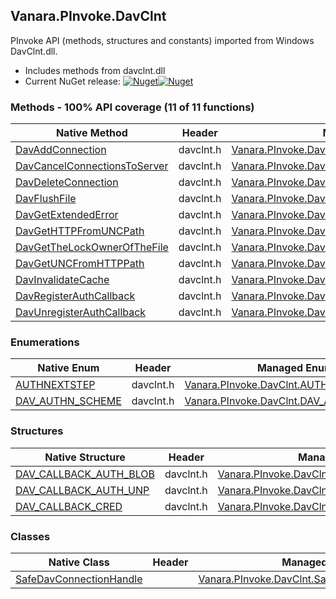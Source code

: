 ## Vanara.PInvoke.DavClnt  
PInvoke API (methods, structures and constants) imported from Windows DavClnt.dll.

- Includes methods from davclnt.dll  
- Current NuGet release: [![Nuget](https://img.shields.io/nuget/v/Vanara.PInvoke.DavClnt?logo=nuget&style=flat-square)![Nuget](https://img.shields.io/nuget/dt/Vanara.PInvoke.DavClnt?label=%20&style=flat-square)](https://www.nuget.org/packages/Vanara.PInvoke.DavClnt)  
### Methods - 100% API coverage (11 of 11 functions)  
Native Method | Header | Managed Method  
--- | --- | ---  
[DavAddConnection](https://www.google.com/search?num=5&q=DavAddConnection+site%3Alearn.microsoft.com) | davclnt.h | [Vanara.PInvoke.DavClnt.DavAddConnection](https://github.com/dahall/Vanara/search?l=C%23&q=DavAddConnection)  
[DavCancelConnectionsToServer](https://www.google.com/search?num=5&q=DavCancelConnectionsToServer+site%3Alearn.microsoft.com) | davclnt.h | [Vanara.PInvoke.DavClnt.DavCancelConnectionsToServer](https://github.com/dahall/Vanara/search?l=C%23&q=DavCancelConnectionsToServer)  
[DavDeleteConnection](https://www.google.com/search?num=5&q=DavDeleteConnection+site%3Alearn.microsoft.com) | davclnt.h | [Vanara.PInvoke.DavClnt.DavDeleteConnection](https://github.com/dahall/Vanara/search?l=C%23&q=DavDeleteConnection)  
[DavFlushFile](https://www.google.com/search?num=5&q=DavFlushFile+site%3Alearn.microsoft.com) | davclnt.h | [Vanara.PInvoke.DavClnt.DavFlushFile](https://github.com/dahall/Vanara/search?l=C%23&q=DavFlushFile)  
[DavGetExtendedError](https://www.google.com/search?num=5&q=DavGetExtendedError+site%3Alearn.microsoft.com) | davclnt.h | [Vanara.PInvoke.DavClnt.DavGetExtendedError](https://github.com/dahall/Vanara/search?l=C%23&q=DavGetExtendedError)  
[DavGetHTTPFromUNCPath](https://www.google.com/search?num=5&q=DavGetHTTPFromUNCPath+site%3Alearn.microsoft.com) | davclnt.h | [Vanara.PInvoke.DavClnt.DavGetHTTPFromUNCPath](https://github.com/dahall/Vanara/search?l=C%23&q=DavGetHTTPFromUNCPath)  
[DavGetTheLockOwnerOfTheFile](https://www.google.com/search?num=5&q=DavGetTheLockOwnerOfTheFile+site%3Alearn.microsoft.com) | davclnt.h | [Vanara.PInvoke.DavClnt.DavGetTheLockOwnerOfTheFile](https://github.com/dahall/Vanara/search?l=C%23&q=DavGetTheLockOwnerOfTheFile)  
[DavGetUNCFromHTTPPath](https://www.google.com/search?num=5&q=DavGetUNCFromHTTPPath+site%3Alearn.microsoft.com) | davclnt.h | [Vanara.PInvoke.DavClnt.DavGetUNCFromHTTPPath](https://github.com/dahall/Vanara/search?l=C%23&q=DavGetUNCFromHTTPPath)  
[DavInvalidateCache](https://www.google.com/search?num=5&q=DavInvalidateCache+site%3Alearn.microsoft.com) | davclnt.h | [Vanara.PInvoke.DavClnt.DavInvalidateCache](https://github.com/dahall/Vanara/search?l=C%23&q=DavInvalidateCache)  
[DavRegisterAuthCallback](https://www.google.com/search?num=5&q=DavRegisterAuthCallback+site%3Alearn.microsoft.com) | davclnt.h | [Vanara.PInvoke.DavClnt.DavRegisterAuthCallback](https://github.com/dahall/Vanara/search?l=C%23&q=DavRegisterAuthCallback)  
[DavUnregisterAuthCallback](https://www.google.com/search?num=5&q=DavUnregisterAuthCallback+site%3Alearn.microsoft.com) | davclnt.h | [Vanara.PInvoke.DavClnt.DavUnregisterAuthCallback](https://github.com/dahall/Vanara/search?l=C%23&q=DavUnregisterAuthCallback)  
### Enumerations  
Native Enum | Header | Managed Enum  
--- | --- | ---  
[AUTHNEXTSTEP](https://www.google.com/search?num=5&q=AUTHNEXTSTEP+site%3Alearn.microsoft.com) | davclnt.h | [Vanara.PInvoke.DavClnt.AUTHNEXTSTEP](https://github.com/dahall/Vanara/search?l=C%23&q=AUTHNEXTSTEP)  
[DAV_AUTHN_SCHEME](https://www.google.com/search?num=5&q=DAV_AUTHN_SCHEME+site%3Alearn.microsoft.com) | davclnt.h | [Vanara.PInvoke.DavClnt.DAV_AUTHN_SCHEME](https://github.com/dahall/Vanara/search?l=C%23&q=DAV_AUTHN_SCHEME)  
### Structures  
Native Structure | Header | Managed Structure  
--- | --- | ---  
[DAV_CALLBACK_AUTH_BLOB](https://www.google.com/search?num=5&q=DAV_CALLBACK_AUTH_BLOB+site%3Alearn.microsoft.com) | davclnt.h | [Vanara.PInvoke.DavClnt.DAV_CALLBACK_AUTH_BLOB](https://github.com/dahall/Vanara/search?l=C%23&q=DAV_CALLBACK_AUTH_BLOB)  
[DAV_CALLBACK_AUTH_UNP](https://www.google.com/search?num=5&q=DAV_CALLBACK_AUTH_UNP+site%3Alearn.microsoft.com) | davclnt.h | [Vanara.PInvoke.DavClnt.DAV_CALLBACK_AUTH_UNP](https://github.com/dahall/Vanara/search?l=C%23&q=DAV_CALLBACK_AUTH_UNP)  
[DAV_CALLBACK_CRED](https://www.google.com/search?num=5&q=DAV_CALLBACK_CRED+site%3Alearn.microsoft.com) | davclnt.h | [Vanara.PInvoke.DavClnt.DAV_CALLBACK_CRED](https://github.com/dahall/Vanara/search?l=C%23&q=DAV_CALLBACK_CRED)  
### Classes  
Native Class | Header | Managed Class  
--- | --- | ---  
[SafeDavConnectionHandle](https://www.google.com/search?num=5&q=SafeDavConnectionHandle+site%3Alearn.microsoft.com) |  | [Vanara.PInvoke.DavClnt.SafeDavConnectionHandle](https://github.com/dahall/Vanara/search?l=C%23&q=SafeDavConnectionHandle)  
